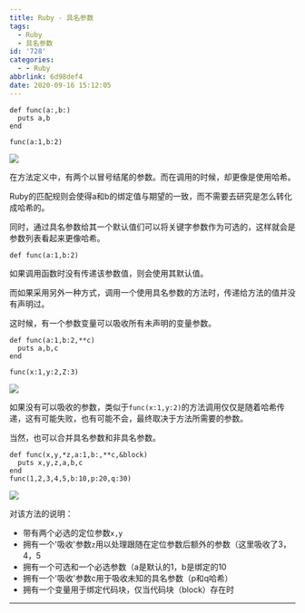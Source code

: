 ```yaml
---
title: Ruby - 具名参数
tags:
  - Ruby
  - 具名参数
id: '728'
categories:
  - - Ruby
abbrlink: 6d98def4
date: 2020-09-16 15:12:05
---
```


```
def func(a:,b:)
  puts a,b
end

func(a:1,b:2)
```

![](http://img.varsion.cn/blog-img/2020/09/image-8.png)

在方法定义中，有两个以冒号结尾的参数。而在调用的时候，却更像是使用哈希。

Ruby的匹配规则会使得a和b的绑定值与期望的一致，而不需要去研究是怎么转化成哈希的。

同时，通过具名参数给其一个默认值们可以将关键字参数作为可选的，这样就会是参数列表看起来更像哈希。

```
def func(a:1,b:2)
```

如果调用函数时没有传递该参数值，则会使用其默认值。

而如果采用另外一种方式，调用一个使用具名参数的方法时，传递给方法的值并没有声明过。

这时候，有一个参数变量可以吸收所有未声明的变量参数。

```
def func(a:1,b:2,**c)
  puts a,b,c
end

func(x:1,y:2,Z:3)
```

![](http://img.varsion.cn/blog-img/2020/09/image-9.png)

如果没有可以吸收的参数，类似于`func(x:1,y:2)`的方法调用仅仅是随着哈希传递，这有可能失败，也有可能不会，最终取决于方法所需要的参数。

当然，也可以合并具名参数和非具名参数。

```
def func(x,y,*z,a:1,b:,**c,&block)
  puts x,y,z,a,b,c
end
func(1,2,3,4,5,b:10,p:20,q:30)
```

![](http://img.varsion.cn/blog-img/2020/09/image-10.png)

对该方法的说明：

*   带有两个必选的定位参数`x,y`
*   拥有一个'吸收'参数`z`用以处理跟随在定位参数后额外的参数（这里吸收了3，4，5
*   拥有一个可选和一个必选参数（a是默认的1，b是绑定的10
*   拥有一个'吸收'参数c用于吸收未知的具名参数（p和q哈希）
*   拥有一个变量用于绑定代码块，仅当代码块（block）存在时

* * *